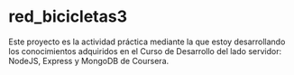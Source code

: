 # red_bicicletas3

Este proyecto es la actividad práctica mediante la que estoy desarrollando los conocimientos adquiridos en el Curso de Desarrollo del lado servidor: NodeJS, Express y MongoDB de Coursera.
